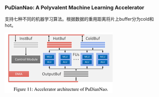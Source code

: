 ### PuDianNao: A Polyvalent Machine Learning Accelerator

支持七种不同的机器学习算法。根据数据的重用距离将片上buffer分为cold和hot。

![PuDianNao](https://github.com/nicolaswilde/Neural-Networks-Accelerator/blob/master/2015/ASPLOS/PuDianNao-A-Polyvalent-Machine-Learning-Accelerator/1.PNG)
